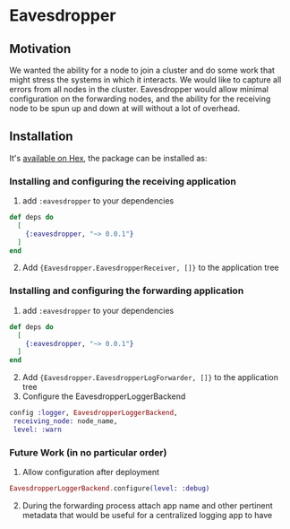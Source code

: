# Eavesdropper

## Motivation
We wanted the ability for a node to join a cluster and do some work that might stress the systems in which it interacts. We would like to capture all errors from all nodes in the cluster. Eavesdropper would allow minimal configuration on the forwarding nodes, and the ability for the receiving node to be spun up and down at will without a lot of overhead.
## Installation

It's [available on Hex](https://hex.pm/packages/eavesdropper), the package can be installed as:

### Installing and configuring the receiving application
1. add `:eavesdropper` to your dependencies
```elixir
def deps do
  [
    {:eavesdropper, "~> 0.0.1"}
  ]
end
```
2. Add `{Eavesdropper.EavesdropperReceiver, []}` to the application tree
### Installing and configuring the forwarding application
1. add `:eavesdropper` to your dependencies
```elixir
def deps do
  [
    {:eavesdropper, "~> 0.0.1"}
  ]
end
```
2. Add `{Eavesdropper.EavesdropperLogForwarder, []}` to the application tree
3. Configure the EavesdropperLoggerBackend
```elixir
config :logger, EavesdropperLoggerBackend,
 receiving_node: node_name,
 level: :warn
```

### Future Work (in no particular order)
1. Allow configuration after deployment
```elixir
EavesdropperLoggerBackend.configure(level: :debug)
```
2. During the forwarding process attach app name and other pertinent metadata that would be useful for a centralized logging app to have
